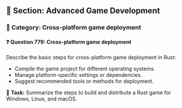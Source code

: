 ## 📘 Section: Advanced Game Development  
### 🔹 Category: Cross-platform game deployment  
#### ❓ Question 779: Cross-platform game deployment

Describe the basic steps for cross-platform game deployment in Rust:

- Compile the game project for different operating systems.
- Manage platform-specific settings or dependencies.
- Suggest recommended tools or methods for deployment.

🔧 **Task:** Summarize the steps to build and distribute a Rust game for Windows, Linux, and macOS.
